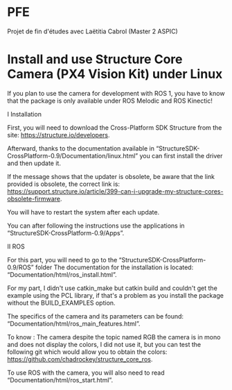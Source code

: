 # PFE
Projet de fin d'études avec Laëtitia Cabrol (Master 2 ASPIC)

# Install and use Structure Core Camera (PX4 Vision Kit) under Linux
If you plan to use the camera for development with ROS 1, you have to know that the package is
only available under ROS Melodic and ROS Kinectic!

I Installation

First, you will need to download the Cross-Platform SDK Structure from the site:
https://structure.io/developers.

Afterward, thanks to the documentation available in
“StructureSDK-CrossPlatform-0.9/Documentation/linux.html” you can first install the driver and then
update it.

If the message shows that the updater is obsolete, be aware that the link provided is obsolete, the
correct link is:
https://support.structure.io/article/399-can-i-upgrade-my-structure-cores-obsolete-firmware.

You will have to restart the system after each update.

You can after following the instructions use the applications in
“StructureSDK-CrossPlatform-0.9/Apps”.

II ROS

For this part, you will need to go to the “StructureSDK-CrossPlatform-0.9/ROS” folder
The documentation for the installation is located: “Documentation/html/ros_install.html”.

For my part, I didn't use catkin_make but catkin build and couldn't get the example using the PCL
library, if that's a problem as you install the package without the BUILD_EXAMPLES option.

The specifics of the camera and its parameters can be found:
“Documentation/html/ros_main_features.html”.

To know : The camera despite the topic named RGB the camera is in mono and does not display
the colors, I did not use it, but you can test the following git which would allow you to obtain the
colors: https://github.com/chadrockey/structure_core_ros.

To use ROS with the camera, you will also need to read “Documentation/html/ros_start.html”.
